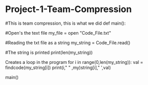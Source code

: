 # Project-1-Team-Compression
#This is team compression, this is what we did
def main():

#Open's the text file
my_file = open "Code_File.txt"

#Reading the txt file as a string
my_string = Code_File.read()

#The string is printed
print(len(my_string))

Creates a loop in the program
for i in range(0,len(my_string)):
  val = findcode(my_string[i])
  print(i," " ,my)string[i]," ',val)
  

main()
